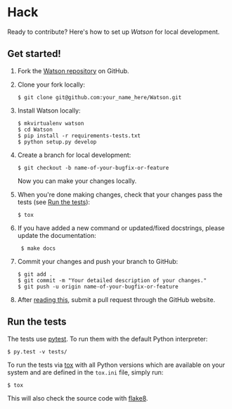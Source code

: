# Hack

Ready to contribute? Here's how to set up *Watson* for local development.

## Get started!

1.  Fork the [Watson repository](https://github.com/TailorDev/Watson/) on GitHub.
2.  Clone your fork locally:

        $ git clone git@github.com:your_name_here/Watson.git

3.  Install Watson locally:

        $ mkvirtualenv watson
        $ cd Watson
        $ pip install -r requirements-tests.txt
        $ python setup.py develop

4.  Create a branch for local development:

        $ git checkout -b name-of-your-bugfix-or-feature

    Now you can make your changes locally.

5.  When you're done making changes, check that your changes pass the tests
    (see [Run the tests](#run-the-tests)):

        $ tox

6. If you have added a new command or updated/fixed docstrings, please update the documentation:

        $ make docs

7.  Commit your changes and push your branch to GitHub:

        $ git add .
        $ git commit -m "Your detailed description of your changes."
        $ git push -u origin name-of-your-bugfix-or-feature

8.  After [reading this](./pr-guidelines.md), submit a pull request through the GitHub website.


<a href="#run-the-tests"></a>
## Run the tests

The tests use [pytest](http://pytest.org/). To run them with the default Python
interpreter:

    $ py.test -v tests/

To run the tests via [tox](http://tox.testrun.org/) with all Python versions
which are available on your system and are defined in the `tox.ini` file,
simply run:

    $ tox

This will also check the source code with [flake8](http://flake8.pycqa.org).
